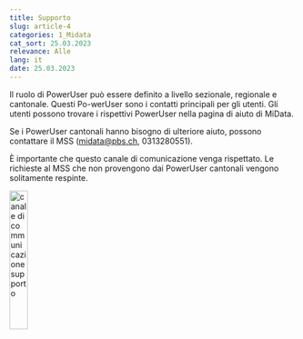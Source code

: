 ```yaml
---
title: Supporto
slug: article-4
categories: 1_Midata
cat_sort: 25.03.2023
relevance: Alle
lang: it
date: 25.03.2023
---
```


Il ruolo di PowerUser può essere definito a livello sezionale, regionale e cantonale. Questi Po-werUser sono i contatti principali per gli utenti. Gli utenti possono trovare i rispettivi PowerUser nella pagina di aiuto di MiData.

Se i PowerUser cantonali hanno bisogno di ulteriore aiuto, possono contattare il MSS (midata@pbs.ch, 0313280551). 

È importante che questo canale di comunicazione venga rispettato. Le richieste al MSS che non provengono dai PowerUser cantonali vengono solitamente respinte.

<img src="/docu/images/documentation/Support_it.png" width="25%" alt="canale di communicazione supporto"/>

